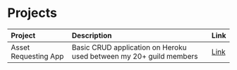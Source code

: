 # Projects

| Project | Description | Link|
|:-------|:------------|:----|
| Asset Requesting App | Basic CRUD application on Heroku used between my 20+ guild members | [Link](https://danpursuit.github.io/asset-requests)|
